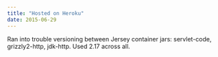 ```yaml
---
title: "Hosted on Heroku"
date: 2015-06-29
---
```


Ran into trouble versioning between Jersey container jars: servlet-code, grizzly2-http, jdk-http.
	Used 2.17 across all.
